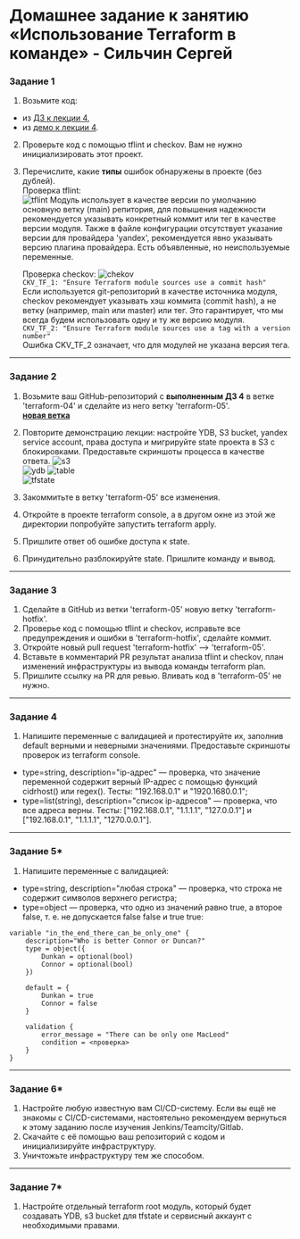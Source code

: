 # Домашнее задание к занятию «Использование Terraform в команде» - Сильчин Сергей

### Задание 1

1. Возьмите код:
- из [ДЗ к лекции 4](https://github.com/netology-code/ter-homeworks/tree/main/04/src),
- из [демо к лекции 4](https://github.com/netology-code/ter-homeworks/tree/main/04/demonstration1).
2. Проверьте код с помощью tflint и checkov. Вам не нужно инициализировать этот проект.  
3. Перечислите, какие **типы** ошибок обнаружены в проекте (без дублей).  
    Проверка tflint:  
    ![tflint](https://github.com/user-attachments/assets/f1478b61-3711-435f-94ce-58686823f3f5)
    Модуль использует в качестве версии по умолчанию основную ветку (main) репитория, для повышения надежности рекомендуется указывать конкретный коммит или тег в качестве версии модуля. Также в файле конфигурации отсутствует указание версии для провайдера 'yandex', рекомендуется явно указывать версию плагина провайдера. 
Есть объявленные, но неиспользуемые переменные.

    Проверка checkov:
![chekov](https://github.com/user-attachments/assets/0acd2d5a-845e-4e57-8aec-029d76a37c94)  
```CKV_TF_1: "Ensure Terraform module sources use a commit hash"```  
Если используется git-репозиторий в качестве источника модуля, checkov рекомендует указывать хэш коммита (commit hash), а не ветку (например, main или master) или тег. Это гарантирует, что мы всегда будем использовать одну и ту же версию модуля.  
```CKV_TF_2: "Ensure Terraform module sources use a tag with a version number"```  
Ошибка CKV_TF_2 означает, что для модулей не указана версия тега.

------
### Задание 2

1. Возьмите ваш GitHub-репозиторий с **выполненным ДЗ 4** в ветке 'terraform-04' и сделайте из него ветку 'terraform-05'.  
   [**новая ветка**](https://github.com/Daimero88/netology/tree/terraform-05/terraform-hw/04)
   
3. Повторите демонстрацию лекции: настройте YDB, S3 bucket, yandex service account, права доступа и мигрируйте state проекта в S3 с блокировками. Предоставьте скриншоты процесса в качестве ответа.
    ![s3](https://github.com/user-attachments/assets/b0cd035f-1eb8-4bcb-897d-d62a2ffecc9e)  
    ![ydb](https://github.com/user-attachments/assets/1a5e6616-baec-4104-ba11-968aa8828f86)
    ![table](https://github.com/user-attachments/assets/92e2f42e-fb03-4fcc-adc7-2c402f1c47a8)  
    ![tfstate](https://github.com/user-attachments/assets/02df5fb3-9a40-42b0-9b88-3633d510470b)
   
4. Закоммитьте в ветку 'terraform-05' все изменения.
5. Откройте в проекте terraform console, а в другом окне из этой же директории попробуйте запустить terraform apply.
6. Пришлите ответ об ошибке доступа к state.
7. Принудительно разблокируйте state. Пришлите команду и вывод.


------
### Задание 3  

1. Сделайте в GitHub из ветки 'terraform-05' новую ветку 'terraform-hotfix'.
2. Проверье код с помощью tflint и checkov, исправьте все предупреждения и ошибки в 'terraform-hotfix', сделайте коммит.
3. Откройте новый pull request 'terraform-hotfix' --> 'terraform-05'. 
4. Вставьте в комментарий PR результат анализа tflint и checkov, план изменений инфраструктуры из вывода команды terraform plan.
5. Пришлите ссылку на PR для ревью. Вливать код в 'terraform-05' не нужно.

------
### Задание 4

1. Напишите переменные с валидацией и протестируйте их, заполнив default верными и неверными значениями. Предоставьте скриншоты проверок из terraform console. 

- type=string, description="ip-адрес" — проверка, что значение переменной содержит верный IP-адрес с помощью функций cidrhost() или regex(). Тесты:  "192.168.0.1" и "1920.1680.0.1";
- type=list(string), description="список ip-адресов" — проверка, что все адреса верны. Тесты:  ["192.168.0.1", "1.1.1.1", "127.0.0.1"] и ["192.168.0.1", "1.1.1.1", "1270.0.0.1"].

------
### Задание 5*
1. Напишите переменные с валидацией:
- type=string, description="любая строка" — проверка, что строка не содержит символов верхнего регистра;
- type=object — проверка, что одно из значений равно true, а второе false, т. е. не допускается false false и true true:
```
variable "in_the_end_there_can_be_only_one" {
    description="Who is better Connor or Duncan?"
    type = object({
        Dunkan = optional(bool)
        Connor = optional(bool)
    })

    default = {
        Dunkan = true
        Connor = false
    }

    validation {
        error_message = "There can be only one MacLeod"
        condition = <проверка>
    }
}
```
------
### Задание 6*

1. Настройте любую известную вам CI/CD-систему. Если вы ещё не знакомы с CI/CD-системами, настоятельно рекомендуем вернуться к этому заданию после изучения Jenkins/Teamcity/Gitlab.
2. Скачайте с её помощью ваш репозиторий с кодом и инициализируйте инфраструктуру.
3. Уничтожьте инфраструктуру тем же способом.


------
### Задание 7*
1. Настройте отдельный terraform root модуль, который будет создавать YDB, s3 bucket для tfstate и сервисный аккаунт с необходимыми правами. 
